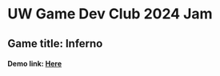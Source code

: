 # UW Game Dev Club 2024 Jam

## Game title: Inferno
#### Demo link: [Here](https://gracexuwt.itch.io/inferno-2024-gdc-jam)
